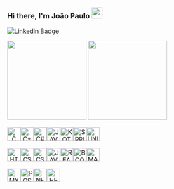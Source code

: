 ### Hi there, I'm João Paulo <img src="https://media.giphy.com/media/hvRJCLFzcasrR4ia7z/giphy.gif" width="25px">

[![Linkedin Badge](https://img.shields.io/badge/-LinkedIn-0e76a8?style=flat-square&logo=Linkedin&logoColor=white)](https://www.linkedin.com/in/joao-paulodev/)


<p>
<img  height="180em" src="https://github-readme-stats.vercel.app/api?username=root-who&show_icons=true&hide_border=true&&count_private=true&include_all_commits=true" />
<img height="180em" src="https://github-readme-stats.vercel.app/api/top-langs/?username=root-who&exclude_repo=KNN-Image-Classification&show_icons=true&hide_border=true&layout=compact&langs_count=8"/>
</p>

<div align="center" style="display: flex; align-itens: center">
<img height="30"  align="center" alt="C" src="https://img.shields.io/badge/C-00599C?style=for-the-badge&logo=c&logoColor=white"/>
<img height="30"  align="center" alt="C++" src="https://img.shields.io/badge/C%2B%2B-00599C?style=for-the-badge&logo=c%2B%2B&logoColor=white"/>
<img height="30"  align="center" alt="C#" src="https://img.shields.io/badge/C%23-239120?style=for-the-badge&logo=c-sharp&logoColor=white"/>
<img height="30"  align="center" alt="JAVA" src="https://img.shields.io/badge/-Java-007396?style=flat-square&logo=java"/>
<img height="30"  align="center" alt="KOTLIN" src="https://img.shields.io/badge/Kotlin-0095D5?&style=for-the-badge&logo=kotlin&logoColor=white"/>
<img height="30"  align="center" alt="SPRINGBOOT" src="https://img.shields.io/badge/-Spring-6DB33F?style=flat-square&logo=spring&logoColor=white"/>
<img height="30"  align="center" alt="UNITY" src="https://img.shields.io/badge/Unity-100000?style=for-the-badge&logo=unity&logoColor=white"/>
</div>

<br>

<div align="center" style="display: flex; align-itens: center">
<img height="30"  align="center" alt="HTML" src="https://img.shields.io/badge/HTML5-E34F26?style=for-the-badge&logo=html5&logoColor=white"/>
<img height="30"  align="center" alt="CSS" src="https://img.shields.io/badge/CSS-239120?&style=for-the-badge&logo=css3&logoColor=white"/>
<img height="30"  align="center" alt="CSS" src="https://img.shields.io/badge/CSS3-1572B6?style=for-the-badge&logo=css3&logoColor=whit"/>
<img height="30"  align="center" alt="JAVA-SCRIPT" src="https://img.shields.io/badge/JavaScript%20-%23F7DF1E.svg?logo=javascript&logoColor=black"/>
<img height="30"  align="center" alt="REACT" src="https://img.shields.io/badge/-React%20-%2320232a.svg?&style=flat-square&logo=react&logoColor=%2361DAFB"/>
<img height="30"  align="center" alt="BOOTSTRAP" src="https://img.shields.io/badge/Bootstrap-563D7C?style=for-the-badge&logo=bootstrap&logoColor=white"/>
<img height="30"  align="center" alt="MATERIAL-UI" src="https://img.shields.io/badge/Material--UI-0081CB?style=flat-square&logo=material-ui&logoColor=white"/>
</div>

<br>

<div align="center" style="display: flex; align-itens: center">
<img height="30"  align="center" alt="MYSQL" src="https://img.shields.io/badge/MySQL-00000F?style=for-the-badge&logo=mysql&logoColor=white"/>
<img height="30"  align="center" alt="POSTGRES" src="https://img.shields.io/badge/-Postgresql-336791.svg?&style=flat-square&logo=postgresql&logoColor=white"/>
<img height="30"  align="center" alt="NETLIFY" src="https://img.shields.io/badge/Netlify-00C7B7?style=for-the-badge&logo=netlify&logoColor=white"/>
<img height="30"  align="center" alt="HEROKU" src="https://img.shields.io/badge/Heroku-430098?style=for-the-badge&logo=heroku&logoColor=white"/>
</div>
